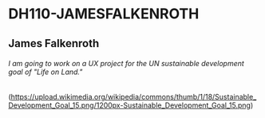 # DH110-JAMESFALKENROTH

## James Falkenroth

###### I am going to work on a UX project for the UN sustainable development goal of "Life on Land."

(https://upload.wikimedia.org/wikipedia/commons/thumb/1/18/Sustainable_Development_Goal_15.png/1200px-Sustainable_Development_Goal_15.png)
